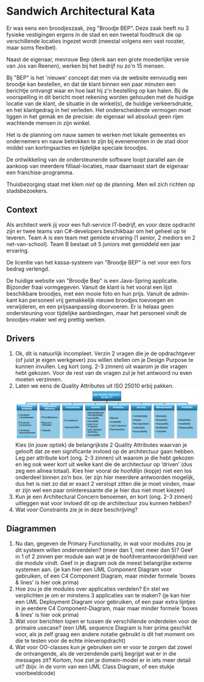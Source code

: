 # Sandwich Architectural Kata

Er was eens een broodjeszaak, zeg "Broodje BEP". Deze zaak heeft nu 3 fysieke vestigingen ergens in de stad
en een tweetal foodtruck die op verschillende locaties ingezet wordt (meestal volgens een vast rooster, maar soms flexibel).

Naast de eigenaar, mevrouw Bep (denk aan een grote moederlijke versie van Jos van Reenen), werken bij het bedrijf nu zo'n
15 mensen.

Bij "BEP" is het 'nieuwe' concept dat men via de website eenvoudig een broodje kan bestellen, en dat de klant binnen een paar minuten
een berichtje ontvangt waar en hoe laat hij z'n bestelling op kan halen.
Bij de voorspelling in dit bericht moet rekening worden gehouden met de huidige locatie van de klant, de situatie in de winkel(s),
de huidige verkeersdrukte, en het klantgedrag in het verleden. Het onderscheidende vermogen moet liggen in het gemak en de precisie:
de eigenaar wil absoluut geen rijen wachtende mensen in zijn winkel.

Het is de planning om nauw samen te werken met lokale gemeentes en ondernemers en nauw betrokken te zijn bij evenementen in de stad door middel
van kortingsacties en tijdelijke speciale broodjes.

De ontwikkeling van de ondersteunende software loopt parallel aan de aankoop van meerdere filliaal-locaties, maar daarnaast start de 
eigenaar een franchise-programma.

Thuisbezorging staat met klem *niet* op de planning. Men wil zich richten op stadsbezoekers.

## Context

Als architect werk jij voor een full-service IT-bedrijf, en voor deze opdracht zijn er twee teams van C#-developers beschikbaar om
het geheel op te leveren. Team A is een team met gemixte ervaring (1 senior, 2 mediors en 2 net-van-school). Team B bestaat uit 5 juniors
met gemiddeld een jaar ervaring.

De licentie van het kassa-systeem van "Broodje BEP" is net voor een fors bedrag verlengd.

De huidige website van "Broodje Bep" is een Java-Spring applicatie. Bijzonder fraai vormgegeven. 
Vanuit de klant is het vooral een lijst beschikbare broodjes, met een mooie foto en hun prijs. Vanuit de admin-kant kan
personeel vrij gemakkelijk nieuwe broodjes toevoegen en verwijderen, en een prijsaanpassing doorvoeren. Er is helaas geen
ondersteuning voor tijdelijke aanbiedingen, maar het personeel vindt de broodjes-maker wel erg prettig werken.

## Drivers

1. Ok, dit is natuurlijk incompleet. 
   Verzin 2 vragen die je de opdrachtgever (of juist je eigen werkgever) zou willen stellen om je Design Purpose te kunnen invullen.
   Leg kort (ong. 2-3 zinnen) uit waarom je die vragen hebt gekozen.
   Voor de rest van de vragen zul je het antwoord nu even moeten verzinnen.
2. Laten we eens de Quality Attributes uit ISO 25010 erbij pakken. ![ISO](iso25010.png) Kies (in jouw optiek) de belangrijkste 2 Quality Attributes waarvan je gelooft dat ze een significante invloed op de architectuur gaan hebben. Leg per attribute kort (ong. 2-3 zinnen) uit waarom je die hebt gekozen en leg ook weer kort uit welke kant die de architectuur op ‘driven’ (dus zeg een alinea totaal). Kies hier vooral de hoofdlijn (kopje) niet een los onderdeel binnen zo’n box. (er zijn hier meerdere antwoorden mogelijk, dus het is niet zo dat er exact 2 verstopt zitten die je moet vinden, maar er zijn wel een paar oninteressante die je hier dus niet moet kiezen)
3. Kun je een Architectural Concern benoemen, en kort (ong. 2-3 zinnen) uitleggen wat voor invloed dit op de architectuur zou kunnen hebben?
4. Wat voor Constraints zie je in deze beschrijving?

## Diagrammen

1. Nu dan, gegeven de Primary Functionality, in wat voor modules zou je dit systeem willen onderverdelen? (meer dan 1, niet meer dan 5)?
   Geef in 1 of 2 zinnen per module aan wat je de hoofdverantwoordelijkheid van die module vindt.
   Geef in je diagram ook de meest belangrijke externe systemen aan.
   (je kan hier een UML Component Diagram voor gebruiken, of een C4 Component Diagram, maar minder formele 'boxes & lines' is hier ook prima)
2. Hoe zou je die modules over applicaties verdelen?
   En stel we verplichten je om er minstens 3 applicaties van te maken?
   (je kan hier een UML Deployment Diagram voor gebruiken, of een paar extra lijntjes in je eerdere C4 Component-Diagram, maar maar minder formele 'boxes & lines' is hier ook prima)
3. Wat voor berichten lopen er tussen de verschillende onderdelen voor de primaire usecase?
   (een UML sequence Diagram is hier prima geschikt voor, als je zelf graag een andere notatie gebruikt is dit het moment om die te testen voor de echte inleveropdracht)
4. Wat voor OO-classes kun je gebruiken om er voor te zorgen dat zowel de ontvangende, als de verzendende partij begrijpt wat er 
   in die messages zit? Kortom, hoe ziet je domein-model er in iets meer detail uit?
   (bijv. in de vorm van een UML Class Diagram, of een stukje voorbeeldcode)
